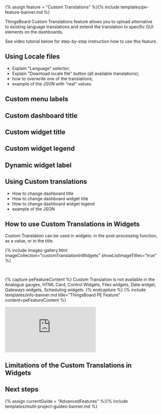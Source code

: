 {% assign feature = "Custom Translations" %}{% include templates/pe-feature-banner.md %}

ThingsBoard Custom Translations feature allows you to upload alternative to existing language translations 
and extend the translation to specific GUI elements on the dashboards.
 
See video tutorial below for step-by-step instruction how to use this feature.

## Using Locale files

- Explain "Language" selector;
- Explain "Download locale file" button (all available translations);
- how to overwrite one of the translations;
- example of the JSON with "real" values.

## Custom menu labels 

## Custom dashboard title

## Custom widget title

## Custom widget legend

## Dynamic widget label

## Using Custom translations 

- How to change dashboard title
- How to change dashboard widget title
- How to change dashboard widget legend
- example of the JSON

## How to use Custom Translations in Widgets

Custom Translation can be used in widgets: in the post-processing function, as a value, or in the title.

{% include images-gallery.html imageCollection="customTranslationInWidgets" showListImageTitles="true" %}

<br/>

{% capture peFeatureContent %}
Custom Translation is not available in the Analogue gauges, HTML Card, Control Widgets, Files widgets, 
Date widget, Gateways widgets, Scheduling widgets.
{% endcapture %}
{% include templates/info-banner.md title="ThingsBoard PE Feature" content=peFeatureContent %}


<div id="video">  
    <div id="video_wrapper">
        <iframe src="https://www.youtube.com/embed/VSNZWl1NjWU" frameborder="0" allowfullscreen></iframe>
    </div>
</div> 

## Limitations of the Custom Translations in Widgets
 
## Next steps

{% assign currentGuide = "AdvancedFeatures" %}{% include templates/multi-project-guides-banner.md %}

